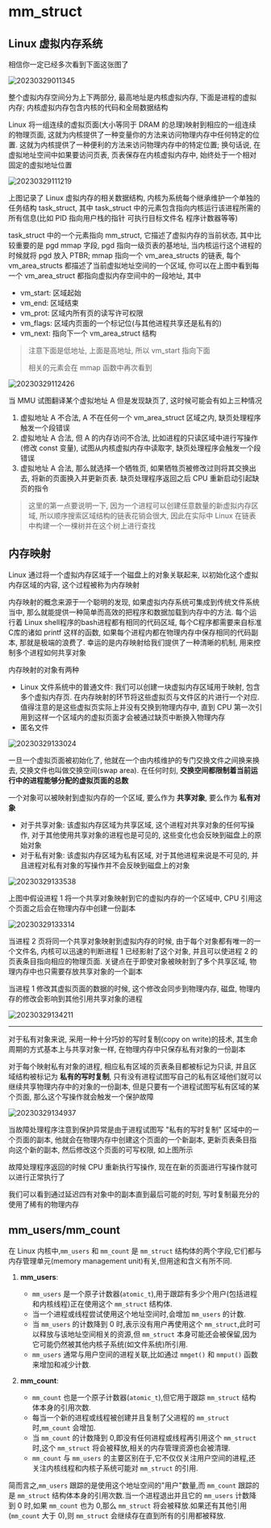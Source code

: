 
# mm_struct

## Linux 虚拟内存系统

相信你一定已经多次看到下面这张图了

![20230329011345](https://raw.githubusercontent.com/learner-lu/picbed/master/20230329011345.png)

整个虚拟内存空间分为上下两部分, 最高地址是内核虚拟内存, 下面是进程的虚拟内存; 内核虚拟内存包含内核的代码和全局数据结构

Linux 将一组连续的虚拟页面(大小等同于 DRAM 的总理)映射到相应的一组连续的物理页面, 这就为内核提供了一种变量你的方法来访问物理内存中任何特定的位置. 这就为内核提供了一种便利的方法来访问物理内存中的特定位置; 换句话说, 在虚拟地址空间中如果要访问页表, 页表保存在内核虚拟内存中, 始终处于一个相对固定的虚拟地址位置

![20230329111219](https://raw.githubusercontent.com/learner-lu/picbed/master/20230329111219.png)

上图记录了 Linux 虚拟内存的相关数据结构, 内核为系统每个继承维护一个单独的任务结构 task_struct, 其中 task_struct 中的元素包含指向内核运行该进程所需的所有信息(比如 PID 指向用户栈的指针 可执行目标文件名 程序计数器等等)

task_struct 中的一个元素指向 mm_struct, 它描述了虚拟内存的当前状态, 其中比较重要的是 pgd mmap 字段, pgd 指向一级页表的基地址, 当内核运行这个进程的时候就将 pgd 放入 PTBR; mmap 指向一个 vm_area_structs 的链表, 每个 vm_area_structs 都描述了当前虚拟地址空间的一个区域, 你可以在上图中看到每一个 vm_area_struct 都指向虚拟内存空间中的一段地址, 其中

- vm_start: 区域起始
- vm_end: 区域结束
- vm_prot: 区域内所有页的读写许可权限
- vm_flags: 区域内页面的一个标记位(与其他进程共享还是私有的)
- vm_next: 指向下一个 vm_area_struct 结构

> 注意下面是低地址, 上面是高地址, 所以 vm_start 指向下面
>
> 相关的元素会在 mmap 函数中再次看到

![20230329112426](https://raw.githubusercontent.com/learner-lu/picbed/master/20230329112426.png)

当 MMU 试图翻译某个虚拟地址 A 但是发现缺页了, 这时候可能会有如上三种情况

1. 虚拟地址 A 不合法, A 不在任何一个 vm_area_struct 区域之内, 缺页处理程序触发一个段错误
2. 虚拟地址 A 合法, 但 A 的内存访问不合法, 比如进程的只读区域中进行写操作(修改 const 变量), 试图从内核虚拟内存中读取字, 缺页处理程序会触发一个段错误
3. 虚拟地址 A 合法, 那么就选择一个牺牲页, 如果牺牲页被修改过则将其交换出去, 将新的页面换入并更新页表. 缺页处理程序返回之后 CPU 重新启动引起缺页的指令

> 这里的第一点要说明一下, 因为一个进程可以创建任意数量的新虚拟内存区域, 所以顺序搜索区域结构的链表花销会很大, 因此在实际中 Linux 在链表中构建一个一棵树并在这个树上进行查找

## 内存映射

Linux 通过将一个虚拟内存区域于一个磁盘上的对象关联起来, 以初始化这个虚拟内存区域的内容, 这个过程被称为内存映射

内存映射的概念来源于一个聪明的发现, 如果虚拟内存系统可集成到传统文件系统当中, 那么就能提供一种简单而高效的把程序和数据加载到内存中的方法. 每个运行着 Linux shell程序的bash进程都有相同的代码区域, 每个C程序都需要来自标准C库的诸如 printf 这样的函数, 如果每个进程内都在物理内存中保存相同的代码副本, 那就是极端的浪费了. 幸运的是内存映射给我们提供了一种清晰的机制, 用来控制多个进程如何共享对象

内存映射的对象有两种

- Linux 文件系统中的普通文件: 我们可以创建一块虚拟内存区域用于映射, 包含多个虚拟内存页. 在内存映射的环节将这些虚拟页与文件区的片进行一个对应. 值得注意的是这些虚拟页实际上并没有交换到物理内存中, 直到 CPU 第一次引用到这样一个区域内的虚拟页面才会被通过缺页中断换入物理内存
- 匿名文件

![20230329133024](https://raw.githubusercontent.com/learner-lu/picbed/master/20230329133024.png)

一旦一个虚拟页面被初始化了, 他就在一个由内核维护的专门交换文件之间换来换去, 交换文件也叫做交换空间(swap area). 在任何时刻, **交换空间都限制着当前运行中的进程能够分配的虚拟页面的总数**

一个对象可以被映射到虚拟内存的一个区域, 要么作为 **共享对象**, 要么作为 **私有对象**

- 对于共享对象: 该虚拟内存区域为共享区域, 这个进程对共享对象的任何写操作, 对于其他使用共享对象的进程也是可见的, 这些变化也会反映到磁盘上的原始对象
- 对于私有对象: 该虚拟内存区域为私有区域, 对于其他进程来说是不可见的, 并且进程对私有对象的写操作并不会反映到磁盘上的对象

![20230329133538](https://raw.githubusercontent.com/learner-lu/picbed/master/20230329133538.png)

上图中假设进程 1 将一个共享对象映射到它的虚拟内存的一个区域中, CPU 引用这个页面之后会在物理内存中创建一份副本

![20230329133314](https://raw.githubusercontent.com/learner-lu/picbed/master/20230329133314.png)

当进程 2 页将同一个共享对象映射到虚拟内存的时候, 由于每个对象都有唯一的一个文件名, 内核可以迅速的判断进程 1 已经影射了这个对象, 并且可以使进程 2 的页表条目指向相应的物理页面. 关键点在于即使对象被映射到了多个共享区域, 物理内存中也只需要存放共享对象的一个副本

当进程 1 修改其虚拟页面的数据的时候, 这个修改会同步到物理内存, 磁盘, 物理内存的修改会影响到其他引用共享对象的进程

![20230329134211](https://raw.githubusercontent.com/learner-lu/picbed/master/20230329134211.png)

---

对于私有对象来说, 采用一种十分巧妙的写时复制(copy on write)的技术, 其生命周期的方式基本上与共享对象一样, 在物理内存中只保存私有对象的一份副本

对于每个映射私有对象的进程, 相应私有区域的页表条目都被标记为只读, 并且区域结构被标记为 **私有的写时复制**, 只有没有进程试图写自己的私有区域他们就可以继续共享物理内存中的对象的一份副本, 但是只要有一个进程试图写私有区域的某个页面, 那么这个写操作就会触发一个保护故障

![20230329134937](https://raw.githubusercontent.com/learner-lu/picbed/master/20230329134937.png)

当故障处理程序注意到保护异常是由于进程试图写 "私有的写时复制" 区域中的一个页面的副本, 他就会在物理内存中创建这个页面的一个新副本, 更新页表条目指向这个新的副本, 然后修改这个页面的可写权限, 如上图所示

故障处理程序返回的时候 CPU 重新执行写操作, 现在在新的页面进行写操作就可以进行正常执行了

我们可以看到通过延迟四有对象中的副本直到最后可能的时刻, 写时复制最充分的使用了稀有的物理内存

## mm_users/mm_count

在 Linux 内核中,`mm_users` 和 `mm_count` 是 `mm_struct` 结构体的两个字段,它们都与内存管理单元(memory management unit)有关,但用途和含义有所不同.

1. **mm_users**:
   - `mm_users` 是一个原子计数器(`atomic_t`),用于跟踪有多少个用户(包括进程和内核线程)正在使用这个 `mm_struct` 结构体.
   - 当一个进程或线程尝试使用这个地址空间时,会增加 `mm_users` 的计数.
   - 当 `mm_users` 的计数降到 0 时,表示没有用户再使用这个 `mm_struct`,此时可以释放与该地址空间相关的资源,但 `mm_struct` 本身可能还会被保留,因为它可能仍然被其他内核子系统(如文件系统)所引用.
   - `mm_users` 通常与用户空间的进程关联,比如通过 `mmget()` 和 `mmput()` 函数来增加和减少计数.

2. **mm_count**:
   - `mm_count` 也是一个原子计数器(`atomic_t`),但它用于跟踪 `mm_struct` 结构体本身的引用次数.
   - 每当一个新的进程或线程被创建并且复制了父进程的 `mm_struct` 时,`mm_count` 会增加.
   - 当 `mm_count` 的计数降到 0,即没有任何进程或线程再引用这个 `mm_struct` 时,这个 `mm_struct` 将会被释放,相关的内存管理资源也会被清理.
   - `mm_count` 与 `mm_users` 的主要区别在于,它不仅仅关注用户空间的进程,还关注内核线程和内核子系统可能对 `mm_struct` 的引用.

简而言之,`mm_users` 跟踪的是使用这个地址空间的"用户"数量,而 `mm_count` 跟踪的是 `mm_struct` 结构体本身的引用次数.当一个进程退出并且它的 `mm_users` 计数降到 0 时,如果 `mm_count` 也为 0,那么 `mm_struct` 将会被释放.如果还有其他引用(`mm_count` 大于 0),则 `mm_struct` 会继续存在直到所有的引用都被释放.
